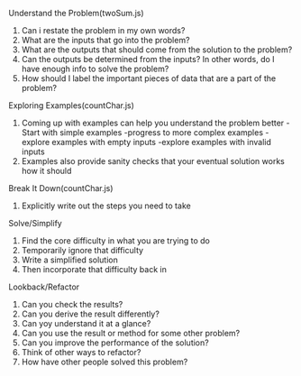 Understand the Problem(twoSum.js)
1. Can i restate the problem in my own words?
2. What are the inputs that go into the problem?
3. What are the outputs that should come from the solution to the problem?
4. Can the outputs be determined from the inputs? In other words, do I have enough info to solve the problem?
5. How should I label the important pieces of data that are
a part of the problem?

Exploring Examples(countChar.js)
1. Coming up with examples can help you understand the problem better
    -Start with simple examples
    -progress to more complex examples
    -explore examples with empty inputs
    -explore examples with invalid inputs
2. Examples also provide sanity checks that your eventual solution works how it should

Break It Down(countChar.js)
1. Explicitly write out the steps you need to take

Solve/Simplify
1. Find the core difficulty in what you are trying to do
2. Temporarily ignore that difficulty
3. Write a simplified solution
4. Then incorporate that difficulty back in

Lookback/Refactor
1. Can you check the results?
2. Can you derive the result differently?
3. Can yoy understand it at a glance?
4. Can you use the result or method for some other problem?
5. Can you improve the performance of the solution?
6. Think of other ways to refactor?
7. How have other people solved this problem?